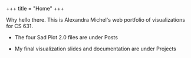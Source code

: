 +++
title = "Home"
+++


Why hello there. This is Alexandra Michel's web portfolio of visualizations for CS 631. 

- The four Sad Plot 2.0 files are under Posts

- My final visualization slides and documentation are under Projects